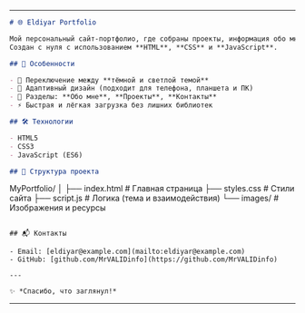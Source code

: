 
---

```markdown
# 🌐 Eldiyar Portfolio

Мой персональный сайт-портфолио, где собраны проекты, информация обо мне и контакты.  
Создан с нуля с использованием **HTML**, **CSS** и **JavaScript**.

## 🚀 Особенности

- 🎨 Переключение между **тёмной и светлой темой**  
- 📱 Адаптивный дизайн (подходит для телефона, планшета и ПК)  
- 💼 Разделы: **Обо мне**, **Проекты**, **Контакты**  
- ⚡ Быстрая и лёгкая загрузка без лишних библиотек  

## 🛠 Технологии

- HTML5  
- CSS3  
- JavaScript (ES6)

## 📂 Структура проекта

```

MyPortfolio/
│
├── index.html        # Главная страница
├── styles.css        # Стили сайта
├── script.js         # Логика (тема и взаимодействия)
└── images/           # Изображения и ресурсы

```

## 📬 Контакты

- Email: [eldiyar@example.com](mailto:eldiyar@example.com)  
- GitHub: [github.com/MrVALIDinfo](https://github.com/MrVALIDinfo)

---

✨ *Спасибо, что заглянул!*
```

---
